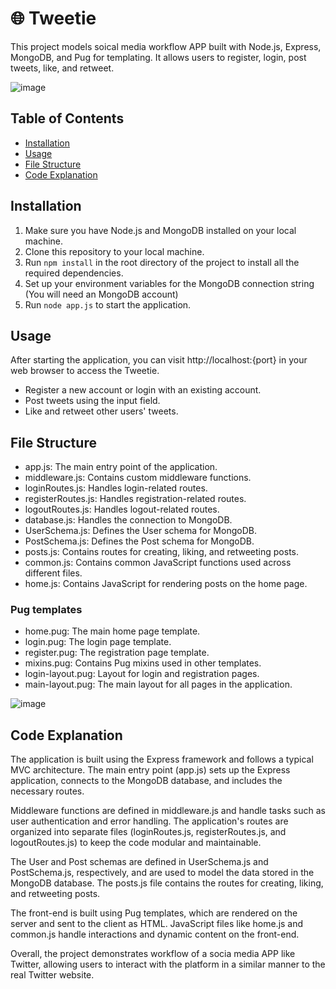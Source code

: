 # 🌐 Tweetie

This project models soical media workflow APP built with Node.js, Express, MongoDB, and Pug for templating. It allows users to register, login, post tweets, like, and retweet.


![image](https://user-images.githubusercontent.com/105000155/233604721-03dbee93-7191-40a4-bcb9-9bf347c0c51f.png)







## Table of Contents

- [Installation](#installation)
- [Usage](#usage)
- [File Structure](#file-structure)
- [Code Explanation](#code-explanation)

## Installation

1. Make sure you have Node.js and MongoDB installed on your local machine.
2. Clone this repository to your local machine.
3. Run `npm install` in the root directory of the project to install all the required dependencies.
4. Set up your environment variables for the MongoDB connection string (You will need an MongoDB account)
5. Run `node app.js` to start the application.

## Usage

After starting the application, you can visit http://localhost:{port} in your web browser to access the Tweetie.

- Register a new account or login with an existing account.
- Post tweets using the input field.
- Like and retweet other users' tweets.

## File Structure

- app.js: The main entry point of the application.
- middleware.js: Contains custom middleware functions.
- loginRoutes.js: Handles login-related routes.
- registerRoutes.js: Handles registration-related routes.
- logoutRoutes.js: Handles logout-related routes.
- database.js: Handles the connection to MongoDB.
- UserSchema.js: Defines the User schema for MongoDB.
- PostSchema.js: Defines the Post schema for MongoDB.
- posts.js: Contains routes for creating, liking, and retweeting posts.
- common.js: Contains common JavaScript functions used across different files.
- home.js: Contains JavaScript for rendering posts on the home page.

### Pug templates

- home.pug: The main home page template.
- login.pug: The login page template.
- register.pug: The registration page template.
- mixins.pug: Contains Pug mixins used in other templates.
- login-layout.pug: Layout for login and registration pages.
- main-layout.pug: The main layout for all pages in the application.

![image](https://user-images.githubusercontent.com/105000155/233327268-4903020b-7739-42a6-bbf6-328f11a476fb.png)


## Code Explanation

The application is built using the Express framework and follows a typical MVC architecture. The main entry point (app.js) sets up the Express application, connects to the MongoDB database, and includes the necessary routes.

Middleware functions are defined in middleware.js and handle tasks such as user authentication and error handling. The application's routes are organized into separate files (loginRoutes.js, registerRoutes.js, and logoutRoutes.js) to keep the code modular and maintainable.

The User and Post schemas are defined in UserSchema.js and PostSchema.js, respectively, and are used to model the data stored in the MongoDB database. The posts.js file contains the routes for creating, liking, and retweeting posts.

The front-end is built using Pug templates, which are rendered on the server and sent to the client as HTML. JavaScript files like home.js and common.js handle interactions and dynamic content on the front-end.

Overall, the project demonstrates workflow of a socia media APP like Twitter, allowing users to interact with the platform in a similar manner to the real Twitter website.
